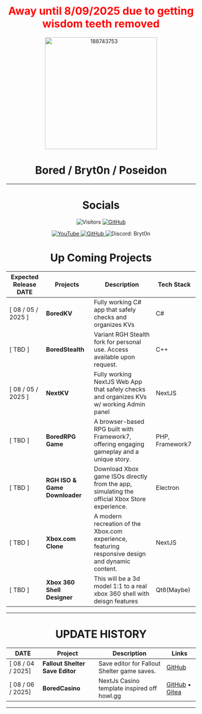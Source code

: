 <h1 style="color:red;" align="center"> Away until 8/09/2025 due to getting wisdom teeth removed </h1>
<div align="center"><img width="298" height="298" alt="188743753" src="https://github.com/user-attachments/assets/4e920833-d794-4a2a-b599-d5e3d2336983" /></div>

<div align="center">
  <h1>Bored / Bryt0n / Poseidon</h1>
  <!-- Socials are now listed in the table below -->
</div>
  
<hr>              
<div align="center" style="text-align:center;h1:50px;"> <h1> Socials </h1> 
  
 ![Visitors](https://api.visitorbadge.io/api/combined?path=https%3A%2F%2Fgithub.com%2Fposeidonlocal&label=Nerds&labelColor=%23ff8a65&countColor=%2337d67a&style=flat&labelStyle=upper)
  <a href="https://github.com/poseidonLocal" target="_blank">
    <img src="https://img.shields.io/badge/GitHub-181717?style=for-the-badge&logo=github&logoColor=white" alt="GitHub"/>
  </a>
<p style="text-decoration: none;text-align:center;" align="center-left">
 <a href="https://www.youtube.com/@theartofbored" target="_blank">        
    <img src="https://img.shields.io/badge/YouTube-%23FF0000.svg?style=for-the-badge&logo=YouTube&logoColor=white" alt="YouTube"/>
  </a> 

  <a href="https://github.com/poseidonLocal" target="_blank">
    <img src="https://img.shields.io/badge/GitHub-181717?style=for-the-badge&logo=github&logoColor=white" alt="GitHub"/>
  </a>
  
  <img src="https://img.shields.io/badge/Discord-Bryt0n-5865F2?style=for-the-badge&logo=&logoColor=white" alt="Discord: Bryt0n"/>
</p>
  </div>
<div align="center" style="text-align:center;h1:50px;"> <h1> Up Coming Projects </h1> </div>

| Expected Release DATE          | Projects                       | Description                                                                                                         | Tech Stack         |
|------------------------------- |--------------------------------|---------------------------------------------------------------------------------------------------------------------|--------------------|
|   [ 08 / 05 / 2025 ]           |  **BoredKV**                    | Fully working C# app that safely checks and organizes KVs                                                           | C#                 |
|   [ TBD ]                      |  **BoredStealth**               | Variant RGH Stealth fork for personal use. Access available upon request.                                           | C++                |
|   [ 08 / 05 / 2025 ]           |  **NextKV**                     | Fully working NextJS Web App that safely checks and organizes KVs w/ working Admin panel                            | NextJS             |
|   [ TBD ]                      |  **BoredRPG Game**              | A browser-based RPG built with Framework7, offering engaging gameplay and a unique story.                           | PHP, Framework7    |
|   [ TBD ]                      |  **RGH ISO & Game Downloader**  | Download Xbox game ISOs directly from the app, simulating the official Xbox Store experience.                       | Electron           |
|   [ TBD ]                      |  **Xbox.com Clone**             | A modern recreation of the Xbox.com experience, featuring responsive design and dynamic content.                    | NextJS             |
|   [ TBD ]                      |  **Xbox 360 Shell Designer**    | This will be a 3d model 1:1 to a real xbox 360 shell with deisgn features                                           | Qt6(Maybe)         |


<hr>
<div align="center" style="text-align:center;h1:50px;"> <h1> UPDATE HISTORY </h1> 

| DATE                            | Project                         | Description                                      | Links                                                                                |
|---------------------------------|---------------------------------|--------------------------------------------------|--------------------------------------------------------------------------------------|
|   [ 08 / 04 / 2025]             | **Fallout Shelter Save Editor** | Save editor for Fallout Shelter game saves.      | [GitHub](https://github.com/poseidonlocal/Fallout-Shelter-Save-Editor)               | 
|   [ 08 / 06 / 2025]             | **BoredCasino**                 | NextJs Casino template inspired off howl.gg      | [GitHub](https://github.com/poseidonlocal/BoredCasino) • [Gitea](#coming-soon)       |

<hr></div>

